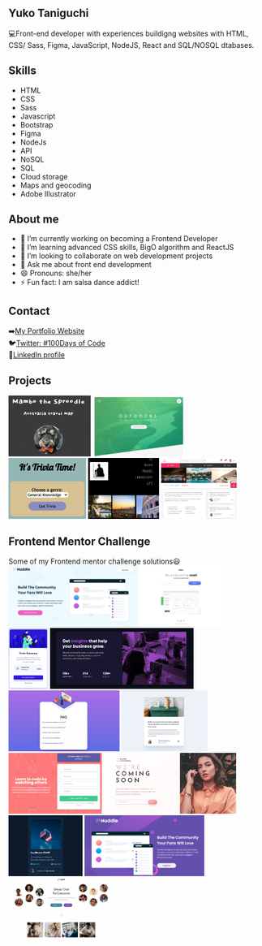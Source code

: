 


## Yuko Taniguchi
💻Front-end developer with
experiences buildigng
websites with HTML, CSS/
Sass, Figma, JavaScript,
NodeJS, React and SQL/NOSQL
dtabases.

## Skills
* HTML
* CSS
* Sass
* Javascript
* Bootstrap
* Figma
* NodeJs
* API
* NoSQL
* SQL
* Cloud storage
* Maps and geocoding
* Adobe Illustrator

## About me

- 🔭 I’m currently working on becoming a Frontend Developer
- 🌱 I’m learning advanced CSS skills, BigO algorithm and ReactJS
- 👯 I’m looking to collaborate on web development projects
- 💬 Ask me about front end development
- 😄 Pronouns: she/her
- ⚡ Fun fact: I am salsa dance addict!

## Contact
➡️<a href="https://ytwebxdesign.com/" target="_blank">My Portfolio Website</a>
<br>
🐦<a href="https://twitter.com/codieTamago" target="_blank">Twitter: #100Days of Code</a>
<br>
💼<a href="https://www.linkedin.com/in/yuko-t-b07269225/" target="_blank">LinkedIn profile</a>
<br>

## Projects
[<img src="https://github.com/Yuko-code/Yuko-code/blob/main/mambo.png" height="120">](https://desolate-thicket-30385.herokuapp.com/?fbclid=IwAR3H_HPAZF9_kblpugeHehwEnnFFEUYaXUmS8dBI8OxmXCKr8xKcG32eHd4)
[<img src="https://github.com/Yuko-code/Yuko-code/blob/main/natours.png" height="120">](https://github.com/Yuko-code/natours)
[<img src="https://github.com/Yuko-code/Yuko-code/blob/main/trivia.png" height="120">](https://github.com/Yuko-code/itsTriviaTime.app)
[<img src="https://github.com/Yuko-code/Yuko-code/blob/main/photo.png" height="120">](https://www.shahbaziphotography.com/)
[<img src="https://github.com/Yuko-code/Yuko-code/blob/main/trillo.png" height="120">](https://yuko-code.github.io/trillo-flexbox-project/)

## Frontend Mentor Challenge
Some of my Frontend mentor challenge solutions😃<br>
[<img src="https://github.com/Yuko-code/Yuko-code/blob/main/huddle-2.png" height="120">](https://github.com/Yuko-code/fmchallenge-huddle-landing-page-with-alternating-feature-blocks-master)
[<img src="https://github.com/Yuko-code/Yuko-code/blob/main/png.png" height="120">](https://github.com/Yuko-code/fmchallenge-ping-coming-soon-page)
[<img src="https://github.com/Yuko-code/fmchallenge-order-summary/blob/main/images/ss.png" height="120">](https://github.com/Yuko-code/fmchallenge-order-summary)
[<img src="https://github.com/Yuko-code/fmchallenge-stats-preview-component/blob/main/images/stats-preview-ss.png" height="120">](https://github.com/Yuko-code/fmchallenge-stats-preview-component)
[<img src="https://github.com/Yuko-code/Yuko-code/blob/main/faq.png" height="120">](https://github.com/Yuko-code/fmchallenge-faq-accordion-card)
[<img src="https://github.com/Yuko-code/Yuko-code/blob/main/preview.png" height="120">](https://github.com/Yuko-code/article-preview-component)
[<img src="https://github.com/Yuko-code/Yuko-code/blob/main/signup.png" height="120">](https://github.com/Yuko-code/fmchallenge-intro-component-with-signup-form)
[<img src="https://github.com/Yuko-code/Yuko-code/blob/main/coming-soon.png" height="120">](https://github.com/Yuko-code/fmchallenge-base-apparel)
[<img src="https://github.com/Yuko-code/Yuko-code/blob/main/nft-card.png" height="120">](https://github.com/Yuko-code/fmchallenge-nft-preview-card)
[<img src="https://github.com/Yuko-code/Yuko-code/blob/main/huddle.png" height="120">](https://github.com/Yuko-code/huddle-landing-page)
[<img src="https://github.com/Yuko-code/Yuko-code/blob/main/meet.png" height="120">](https://github.com/Yuko-code/meet-landing-page)








